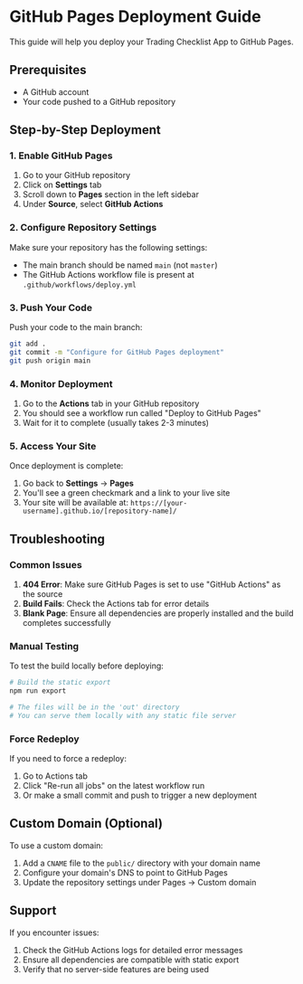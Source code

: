 # GitHub Pages Deployment Guide

This guide will help you deploy your Trading Checklist App to GitHub Pages.

## Prerequisites

- A GitHub account
- Your code pushed to a GitHub repository

## Step-by-Step Deployment

### 1. Enable GitHub Pages

1. Go to your GitHub repository
2. Click on **Settings** tab
3. Scroll down to **Pages** section in the left sidebar
4. Under **Source**, select **GitHub Actions**

### 2. Configure Repository Settings

Make sure your repository has the following settings:
- The main branch should be named `main` (not `master`)
- The GitHub Actions workflow file is present at `.github/workflows/deploy.yml`

### 3. Push Your Code

Push your code to the main branch:

```bash
git add .
git commit -m "Configure for GitHub Pages deployment"
git push origin main
```

### 4. Monitor Deployment

1. Go to the **Actions** tab in your GitHub repository
2. You should see a workflow run called "Deploy to GitHub Pages"
3. Wait for it to complete (usually takes 2-3 minutes)

### 5. Access Your Site

Once deployment is complete:
1. Go back to **Settings** → **Pages**
2. You'll see a green checkmark and a link to your live site
3. Your site will be available at: `https://[your-username].github.io/[repository-name]/`

## Troubleshooting

### Common Issues

1. **404 Error**: Make sure GitHub Pages is set to use "GitHub Actions" as the source
2. **Build Fails**: Check the Actions tab for error details
3. **Blank Page**: Ensure all dependencies are properly installed and the build completes successfully

### Manual Testing

To test the build locally before deploying:

```bash
# Build the static export
npm run export

# The files will be in the 'out' directory
# You can serve them locally with any static file server
```

### Force Redeploy

If you need to force a redeploy:
1. Go to Actions tab
2. Click "Re-run all jobs" on the latest workflow run
3. Or make a small commit and push to trigger a new deployment

## Custom Domain (Optional)

To use a custom domain:
1. Add a `CNAME` file to the `public/` directory with your domain name
2. Configure your domain's DNS to point to GitHub Pages
3. Update the repository settings under Pages → Custom domain

## Support

If you encounter issues:
1. Check the GitHub Actions logs for detailed error messages
2. Ensure all dependencies are compatible with static export
3. Verify that no server-side features are being used 